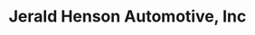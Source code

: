 ---
title: "Jerald Henson Automotive, Inc"
url: /pensacola/jerald-henson-automotive-inc/
shop: car repair
---